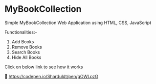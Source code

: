 # MyBookCollection
   
Simple MyBookCollection Web Application using HTML, CSS, JavaScript   
   
  Functionalities:-   
  1. Add Books   
  2. Remove Books   
  3. Search Books   
  4. Hide All Books   
  
  Click on below link to see how it works   
  
🔗  https://codepen.io/Sharduldt/pen/gOWLpzG
